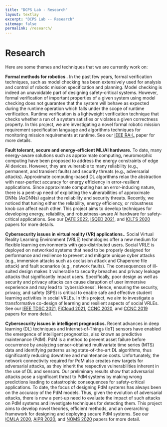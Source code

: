 ```yaml
---
title: "DCPS Lab - Research"
layout: textlay
excerpt: "DCPS Lab -- Research"
sitemap: false
permalink: /research/
---
```


# Research

Here are some themes and techniques that we are currently work on:

**Formal methods for robotics .** In the past few years, formal verification techniques, such as model checking has been extensively used for analysis and control  of robotic mission specification and planning. Model checking is indeed an unavoidable part of designing safety-critical systems. However, formal verification of important properties of a given system using model checking does not guarantee that the system will behave as expected during the runtime operation which falls under the scope of runtime verification. Runtime verification is a lightweight verification technique that checks whether a run of a system satisfies or violates a given correctness property. In this project, we are investigating a novel formal robotic mission requirement specification language and algorithms techniques for monitoring mission requirements at runtime. See our [IEEE RA-L](https://ieeexplore.ieee.org/document/9738484) paper for more details.


**Fault tolerant, secure and energy-efficient ML/AI hardware.** To date, many energy-aware solutions such as approximate computing, neuromorphic computing have been proposed to address the energy constraints of edge AI devices. However, they are vulnerable to many reliability (e.g., permanent, and transient faults) and security threats (e.g., adversarial attacks). Approximate computing-based DL algorithms relax the abstraction with near-perfect accuracy for energy efficiency in error-resilient applications. Since approximate computing has an error-inducing nature, there is a pent-up need of exploiting the vulnerabilities of approximate DNNs (AxDNNs) against the reliability and security threats. Recently, we noticed that tuning either the reliability, energy efficiency, or robustness knob can affect each other. This project aims to develop techniques for developing energy, reliability, and robustness-aware AI hardware for safety-critical applications. See our 
[DATE 2022](https://arxiv.org/abs/2112.01555), [ISQED 2021](https://ieeexplore.ieee.org/abstract/document/9424345), and [IOLTS 2020](https://ieeexplore.ieee.org/document/9159704) papers for more details.

**Cybersecurity issues in virtual reality (VR) applications.**. Social Virtual Reality Learning Environment (VRLE) technologies offer a new medium for flexible learning environments with geo-distributed users.  Social VRLE is deployed on networked systems that need to be properly designed for performance and resilience to prevent and mitigate unique cyber attacks (e.g., immersion attacks such as occlusion attack and Chaperone file attack) and fault scenarios (e.g., network faults). The consequences of ill-suited design makes it vulnerable to security breaches and privacy leakage attacks that significantly impact users. Specifically, poor design as well as security and privacy attacks can cause disruption of user immersive experience and may lead to 'cybersickness'. Hence, ensuring the security, privacy, and safety (SPS) is critical to enable safe and effective student learning activities in social VRLEs. In this project, we aim to investigate a transformative co-design of learning and resilient aspects of social VRLEs. See our [IEEE TDSC 2021](https://ieeexplore.ieee.org/abstract/document/9580681), [FiCloud 2021](https://ieeexplore.ieee.org/abstract/document/9590455), [CCNC 2020](https://ieeexplore.ieee.org/abstract/document/9045724), and [CCNC 2019](https://ieeexplore.ieee.org/abstract/document/8651847) papers for more detail.


**Cybersecurity issues in intelligent prognostics.** Recent advances in deep learning (DL) techniques and Internet-of-Things (IoT) sensors have enabled the emergence of intelligent prognostics, also known as predictive maintenance (PdM). PdM is a method to prevent asset failure before occurrence by analyzing sensor-obtained multivariate time series (MTS) data and identifying patterns using state-of-the-art DL algorithms, thus significantly reducing downtime and maintenance costs. Unfortunately, the network connectivity required for PdM also creates new targets for adversarial attacks, as they inherit the respective vulnerabilities inherent in the use of DL and sensors. Our preliminary results show that adversarial attacks pose a significant threat to PdM systems by making wrong predictions leading to catastrophic consequences for safety-critical applications. To date, the focus of designing PdM systems has always been on the accuracy of the PdM models. Thus, given the evolution of adversarial attacks, there is now a pent-up need to evaluate the impact of such attacks on PdM systems and investigate techniques for detecting them. This project aims to develop novel theories, efficient methods, and an overarching framework for designing and deploying secure PdM systems. See our [ICMLA 2020](https://ieeexplore.ieee.org/abstract/document/9356218), [AIPR 2020](https://ieeexplore.ieee.org/abstract/document/9425190), and [NOMS 2020](https://ieeexplore.ieee.org/abstract/document/9110395) papers for more detail.

<br>


